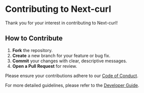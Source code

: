 # Contributing to Next-curl

Thank you for your interest in contributing to Next-curl!

## How to Contribute

1. **Fork** the repository.
2. **Create** a new branch for your feature or bug fix.
3. **Commit** your changes with clear, descriptive messages.
4. **Open a Pull Request** for review.

Please ensure your contributions adhere to our [Code of 
Conduct](CODE_OF_CONDUCT.md).

For more detailed guidelines, please refer to the [Developer 
Guide](docs/Developer_Guide.md).
